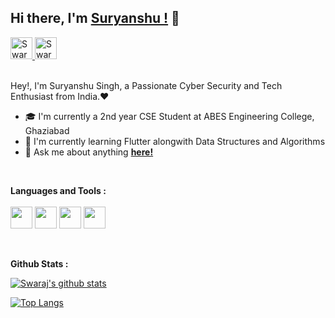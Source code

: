 ## Hi there, I'm [**Suryanshu !**](https://www.linkedin.com/in/singhsuryanshu/) 👋

<a href="https://www.linkedin.com/in/singhsuryanshu/"> 
    <img aling="left" alt="Swaraj Pande | LinkedIn" width=35px
    src="https://img.icons8.com/fluent/2x/linkedin.png">
</a>
<a href="https://twitter.com/_SuryanshuSingh"> 
    <img aling="left" alt="Swaraj Pande | Twitter" width=35px
    src="https://img.icons8.com/fluent/2x/twitter.png">
</a>
 
<br />
<br />

Hey!, I'm Suryanshu Singh, a Passionate Cyber Security and Tech Enthusiast from India.❤️
- 🎓 I'm currently a 2nd year CSE Student at ABES Engineering College, Ghaziabad
- 🔎 I'm currently learning Flutter alongwith Data Structures and Algorithms
- 💬 Ask me about anything [**here!**](https://github.com/singhsuryanshu/singhsuryanshu/issues)

<br />

**Languages and Tools :**\
<br />
<code><img height="35"
    src="https://img.icons8.com/color/2x/python.png"></code>
<code><img height="35"
    src="https://img.icons8.com/color/2x/c-programming.png"></code>
<code><img height="35"
    src="https://img.icons8.com/plasticine/2x/bash.png"></code> 
<code><img height="35"
    src="https://img.icons8.com/color/2x/git.png"></code>

<br />

**Github Stats :**

[![Swaraj's github stats](https://github-readme-stats.vercel.app/api?username=singhsuryanshu&show_icons=true&include_all_commits=true)](https://github-readme-stats.vercel.app/api?username=singhsuryanshu&show_icons=true&include_all_commits=true)

[![Top Langs](https://github-readme-stats.vercel.app/api/top-langs/?username=singhsuryanshu&layout=compact)](https://github-readme-stats.vercel.app/api/top-langs/?username=singhsuryanshu&layout=compact)